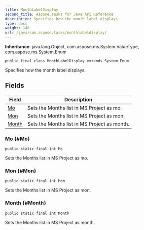 ```yaml
---
title: MonthLabelDisplay
second_title: Aspose.Tasks for Java API Reference
description: Specifies how the month label displays.
type: docs
weight: 146
url: /java/com.aspose.tasks/monthlabeldisplay/
---
```


**Inheritance:**
java.lang.Object, com.aspose.ms.System.ValueType, com.aspose.ms.System.Enum
```
public final class MonthLabelDisplay extends System.Enum
```

Specifies how the month label displays.
## Fields

| Field | Description |
| --- | --- |
| [Mo](#Mo) | Sets the Months list in MS Project as mo. |
| [Mon](#Mon) | Sets the Months list in MS Project as mon. |
| [Month](#Month) | Sets the Months list in MS Project as month. |
### Mo {#Mo}
```
public static final int Mo
```


Sets the Months list in MS Project as mo.

### Mon {#Mon}
```
public static final int Mon
```


Sets the Months list in MS Project as mon.

### Month {#Month}
```
public static final int Month
```


Sets the Months list in MS Project as month.

